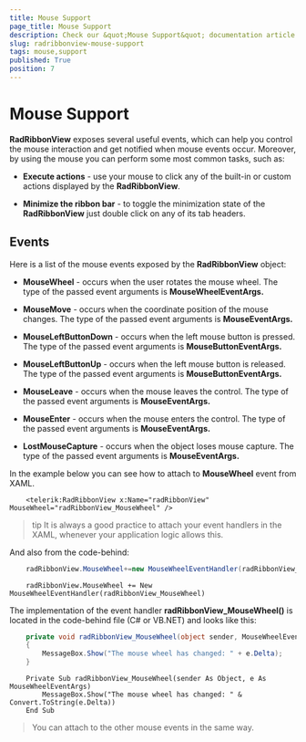 ```yaml
---
title: Mouse Support
page_title: Mouse Support
description: Check our &quot;Mouse Support&quot; documentation article for the RadRibbonView {{ site.framework_name }} control.
slug: radribbonview-mouse-support
tags: mouse,support
published: True
position: 7
---
```


# Mouse Support

__RadRibbonView__ exposes several useful events, which can help you control the mouse interaction and get notified when mouse events occur. Moreover, by using the mouse you can perform some most common tasks, such as:

* __Execute actions__ - use your mouse to click any of the built-in or custom actions displayed by the __RadRibbonView__.				

* __Minimize the ribbon bar__ - to toggle the minimization state of the __RadRibbonView__ just double click on any of its tab headers.				

## Events

Here is a list of the mouse events exposed by the __RadRibbonView__ object:

* __MouseWheel__ - occurs when the user rotates the mouse wheel. The type of the passed event arguments is __MouseWheelEventArgs.__

* __MouseMove__ - occurs when the coordinate position of the mouse changes. The type of the passed event arguments is __MouseEventArgs.__

* __MouseLeftButtonDown__ - occurs when the left mouse button is pressed. The type of the passed event arguments is __MouseButtonEventArgs.__

* __MouseLeftButtonUp__ - occurs when the left mouse button is released. The type of the passed event arguments is __MouseButtonEventArgs.__

* __MouseLeave__ - occurs when the mouse leaves the control. The type of the passed event arguments is __MouseEventArgs.__

* __MouseEnter__ - occurs when the mouse enters the control. The type of the passed event arguments is __MouseEventArgs.__

* __LostMouseCapture__ - occurs when the object loses mouse capture. The type of the passed event arguments is __MouseEventArgs.__

In the example below you can see how to attach to __MouseWheel__ event from XAML.				


```XAML
	<telerik:RadRibbonView x:Name="radRibbonView" MouseWheel="radRibbonView_MouseWheel" />
```

>tip It is always a good practice to attach your event handlers in the XAML, whenever your application logic allows this.

And also from the code-behind:


```C#
	radRibbonView.MouseWheel+=new MouseWheelEventHandler(radRibbonView_MouseWheel);
```


```VB.NET
	radRibbonView.MouseWheel += New MouseWheelEventHandler(radRibbonView_MouseWheel)
```

The implementation of the event handler __radRibbonView_MouseWheel()__ is located in the code-behind file (C# or VB.NET) and looks like this:


```C#
	private void radRibbonView_MouseWheel(object sender, MouseWheelEventArgs e)
	{
		MessageBox.Show("The mouse wheel has changed: " + e.Delta);
	}
```



```VB.NET
	Private Sub radRibbonView_MouseWheel(sender As Object, e As MouseWheelEventArgs)
		MessageBox.Show("The mouse wheel has changed: " & Convert.ToString(e.Delta))
	End Sub
```

>You can attach to the other mouse events in the same way.